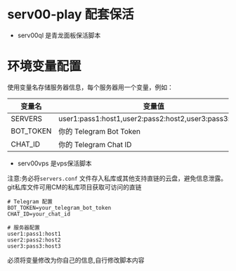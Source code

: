 # serv00-play 配套保活
- serv00ql 是青龙面板保活脚本
# 环境变量配置
使用变量名存储服务器信息，每个服务器用一个变量，例如：

|  变量名    | 变量值                                                    |
|  ----      | ----                                                      |
| SERVERS    | user1:pass1:host1,user2:pass2:host2,user3:pass3:host3     |
| BOT_TOKEN  | 你的 Telegram Bot Token                                   |
| CHAT_ID    |你的 Telegram Chat ID                                      |

- serv00vps 是vps保活脚本

注意:务必将`servers.conf` 文件存入私库或其他支持直链的云盘，避免信息泄露。git私库文件可用CM的私库项目获取可访问的直链
```
# Telegram 配置
BOT_TOKEN=your_telegram_bot_token
CHAT_ID=your_chat_id

# 服务器配置
user1:pass1:host1
user2:pass2:host2
user3:pass3:host3
```

必须将变量修改为你自己的信息,自行修改脚本内容
